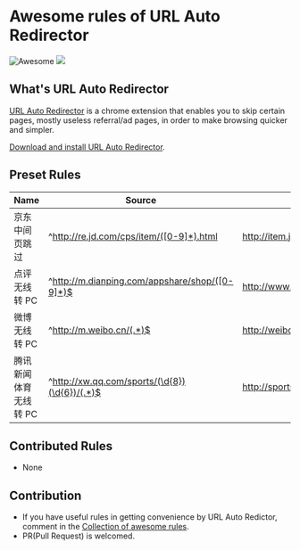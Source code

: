 # Awesome rules of URL Auto Redirector

![Awesome](https://cdn.rawgit.com/sindresorhus/awesome/d7305f38d29fed78fa85652e3a63e154dd8e8829/media/badge.svg)
![](https://img.shields.io/badge/license-MIT-blue.svg)

## What's URL Auto Redirector

[URL Auto Redirector](https://urlautoredirector.github.io) is a chrome extension that enables you to skip certain pages, mostly useless referral/ad pages, in order to make browsing quicker and simpler.

[Download and install URL Auto Redirector](https://github.com/UrlAutoRedirector/UrlAutoRedirector/wiki/Installation).

## Preset Rules

| Name | Source | Destination | RegExp |
|------|--------|-------------|--------|
| 京东中间页跳过 | ^http://re.jd.com/cps/item/([0-9]*).html | http://item.jd.com/$1.html | :heavy_check_mark: |
| 点评无线转 PC | ^http://m.dianping.com/appshare/shop/([0-9]*)$ | http://www.dianping.com/shop/$1 | :heavy_check_mark: |
| 微博无线转 PC | ^http://m.weibo.cn/(.*)$ | http://weibo.com/$1 | :heavy_check_mark: |
| 腾讯新闻体育无线转 PC | ^http://xw.qq.com/sports/(\d{8})(\d{6})/(.*)$ | http://sports.qq.com/a/$1/$2.htm | :heavy_check_mark: |

## Contributed Rules

* None

## Contribution

* If you have useful rules in getting convenience by URL Auto Redictor, comment in the [Collection of awesome rules](https://github.com/UrlAutoRedirector/UrlAutoRedirector/issues/17).
* PR(Pull Request) is welcomed.
